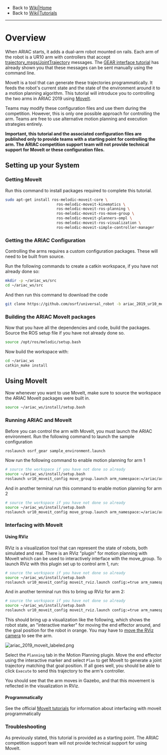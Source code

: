 - Back to [Wiki|Home](../README.md)
- Back to [Wiki|Tutorials](../tutorials.md)
-------------------------------------------------

# Overview #

When ARIAC starts, it adds a dual-arm robot mounted on rails. Each arm of the robot is a UR10 arm with controllers that accept [trajectory_msgs/JointTrajectory](http://docs.ros.org/melodic/api/trajectory_msgs/html/msg/JointTrajectory.html) messages.
The [GEAR interface tutorial](gear_interface.md) has already shown you that these messages can be sent manually using the command line.

MoveIt is a tool that can generate these trajectories programmatically.
It feeds the robot's current state and the state of the environment around it to a motion planning algorithm. 
This tutorial will introduce you to controlling the two arms in ARIAC 2019 using [MoveIt](https://moveit.ros.org/).

Teams may modify these configuration files and use them during the competition.
However, this is only one possible approach for controlling the arm.
Teams are free to use alternative motion planning and execution strategies entirely.

**Important, this tutorial and the associated configuration files are published only to provide teams with a starting point for controlling the arm. The ARIAC competition support team will not provide technical support for MoveIt or these configuration files.**


## Setting up your System ##

### Getting MoveIt ###

Run this command to install packages required to complete this tutorial.

```bash
sudo apt-get install ros-melodic-moveit-core \
                       ros-melodic-moveit-kinematics \
                       ros-melodic-moveit-ros-planning \
                       ros-melodic-moveit-ros-move-group \
                       ros-melodic-moveit-planners-ompl \
                       ros-melodic-moveit-ros-visualization \
                       ros-melodic-moveit-simple-controller-manager
```

### Getting the ARIAC Configuration ###

Controlling the arms requires a custom configuration packages.
These will need to be built from source.

Run the following commands to create a catkin workspace, if you have not already done so:

```bash
mkdir -p ~/ariac_ws/src
cd ~/ariac_ws/src
```

And then run this command to download the code

```bash
git clone https://github.com/osrf/universal_robot -b ariac_2019_ur10_moveit_config
```

### Building the ARIAC MoveIt packages ###

Now that you have all the dependencies and code, build the packages.
Source the ROS setup file if you have not already done so.

```bash
source /opt/ros/melodic/setup.bash
```

Now build the workspace with:

```bash
cd ~/ariac_ws
catkin_make install
```

## Using MoveIt ##

Now whenever you want to use MoveIt, make sure to source the workspace the ARIAC MoveIt packages were built in.

```bash
source ~/ariac_ws/install/setup.bash
```

### Running ARIAC and MoveIt ###

Before you can control the arm with MoveIt, you must launch the ARIAC environment.
Run the following command to launch the sample configuration

```bash
roslaunch osrf_gear sample_environment.launch
```

Now run the following command to enable motion planning for arm 1

```bash
# source the workspace if you have not done so already
source ~/ariac_ws/install/setup.bash
roslaunch ur10_moveit_config move_group.launch arm_namespace:=/ariac/arm1
```

And in another terminal run this command to enable motion planning for arm 2

```bash
# source the workspace if you have not done so already
source ~/ariac_ws/install/setup.bash
roslaunch ur10_moveit_config move_group.launch arm_namespace:=/ariac/arm2
```

### Interfacing with MoveIt ###

#### Using RViz ####

RViz is a visualization tool that can represent the state of robots, both simulated and real.
There is an RViz "plugin" for motion planning with MoveIt which can be used to interactively interface with the move_group.
To launch RViz with this plugin set up to control arm 1, run: 

```bash
# source the workspace if you have not done so already
source ~/ariac_ws/install/setup.bash
roslaunch ur10_moveit_config moveit_rviz.launch config:=true arm_namespace:=/ariac/arm1
```

And in another terminal run this to bring up RViz for arm 2:

```bash
# source the workspace if you have not done so already
source ~/ariac_ws/install/setup.bash
roslaunch ur10_moveit_config moveit_rviz.launch config:=true arm_namespace:=/ariac/arm2
```

This should bring up a visualization like the following, which shows the robot state, an "interactive marker" for moving the end effector around, and the goal position for the robot in orange. You may have to [move the RViz camera](wiki.ros.org/rviz/UserGuide#The_different_camera_types) to see the arm.

![ariac_2019_moveit_labeled.png](https://bitbucket.org/repo/pB4bBb/images/14031832-ariac_2019_moveit_labeled.png)

Select the `Planning` tab in the Motion Planning plugin.
Move the end effector using the interactive marker and select `Plan` to get MoveIt to generate a joint trajectory matching that goal position.
If all goes well, you should be able to click `Execute` to send this trajectory to the arm's controller.

You should see that the arm moves in Gazebo, and that this movement is reflected in the visualization in RViz.

#### Programmatically ###

See the official [MoveIt tutorials](https://ros-planning.github.io/moveit_tutorials/) for information about interfacing with moveit programmatically

### Troubleshooting  ###

As previously stated, this tutorial is provided as a starting point.
The ARIAC competition support team will not provide technical support for using MoveIt.
